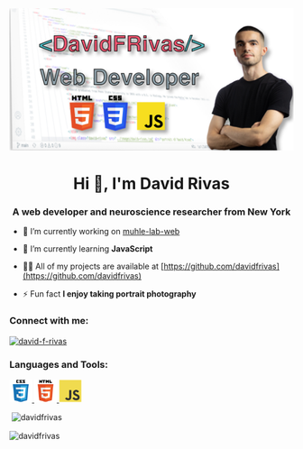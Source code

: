 <img src="./github-banner.jpg" alt="banner">

<h1 align="center">Hi 👋, I'm David Rivas</h1>
<h3 align="center">A web developer and neuroscience researcher from New York</h3>

- 🔭 I’m currently working on [muhle-lab-web](https://github.com/davidfrivas/muhle-lab-web)

- 🌱 I’m currently learning **JavaScript**

- 👨‍💻 All of my projects are available at [https://github.com/davidfrivas](https://github.com/davidfrivas)

- ⚡ Fun fact **I enjoy taking portrait photography**

<h3 align="left">Connect with me:</h3>
<p align="left">
<a href="https://linkedin.com/in/david-f-rivas" target="blank"><img align="center" src="https://raw.githubusercontent.com/rahuldkjain/github-profile-readme-generator/master/src/images/icons/Social/linked-in-alt.svg" alt="david-f-rivas" height="30" width="40" /></a>
</p>

<h3 align="left">Languages and Tools:</h3>
<p align="left"> <a href="https://www.w3schools.com/css/" target="_blank" rel="noreferrer"> <img src="https://raw.githubusercontent.com/devicons/devicon/master/icons/css3/css3-original-wordmark.svg" alt="css3" width="40" height="40"/> </a> <a href="https://www.w3.org/html/" target="_blank" rel="noreferrer"> <img src="https://raw.githubusercontent.com/devicons/devicon/master/icons/html5/html5-original-wordmark.svg" alt="html5" width="40" height="40"/> </a> <a href="https://developer.mozilla.org/en-US/docs/Web/JavaScript" target="_blank" rel="noreferrer"> <img src="https://raw.githubusercontent.com/devicons/devicon/master/icons/javascript/javascript-original.svg" alt="javascript" width="40" height="40"/> </a> </p>

<p>&nbsp;<img align="center" src="https://github-readme-stats.vercel.app/api?username=davidfrivas&show_icons=true&locale=en" alt="davidfrivas" /></p>

<p><img align="center" src="https://github-readme-streak-stats.herokuapp.com/?user=davidfrivas&" alt="davidfrivas" /></p>
